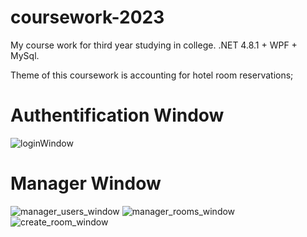 # coursework-2023
My course work for third year studying in college. .NET 4.8.1 + WPF + MySql.

Theme of this coursework is accounting for hotel room reservations;

# Authentification Window
![loginWindow](https://github.com/Grizzly182/coursework-2023/assets/51300192/5862b8b4-c5e3-4889-a440-edb515f642d6)

# Manager Window
![manager_users_window](https://github.com/Grizzly182/coursework-2023/assets/51300192/16597279-a3fc-44a6-a24f-b19c3308c25c)
![manager_rooms_window](https://github.com/Grizzly182/coursework-2023/assets/51300192/19994374-78ba-4278-b1bf-4feda8ffef0c)
![create_room_window](https://github.com/Grizzly182/coursework-2023/assets/51300192/0394cc7e-0c54-48f9-8ca0-c384ef83d137)

